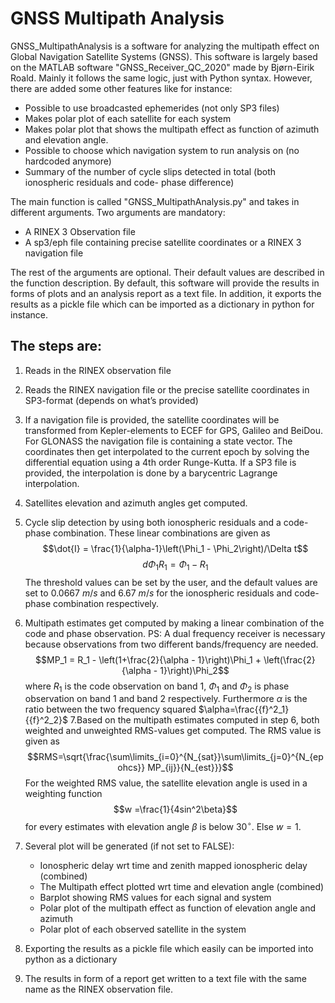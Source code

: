 # GNSS Multipath Analysis
GNSS_MultipathAnalysis is a software for analyzing the multipath effect on Global Navigation Satellite Systems (GNSS). This software is largely based on the MATLAB software "GNSS_Receiver_QC_2020" made by Bjørn-Eirik Roald. Mainly it follows the same logic, just with Python syntax. However, there are added some other features like for instance:
* Possible to use broadcasted ephemerides (not only SP3 files)
* Makes polar plot of each satellite for each system
* Makes polar plot that shows the multipath effect as function of azimuth and elevation angle.
* Possible to choose which navigation system to run analysis on (no hardcoded anymore)
* Summary of the number of cycle slips detected in total (both ionospheric residuals and code- phase difference)

The main function is called "GNSS_MultipathAnalysis.py" and takes in different arguments. Two arguments are mandatory:
* A RINEX 3 Observation file
* A sp3/eph file containing precise satellite coordinates or a RINEX 3 navigation file 

The rest of the arguments are optional. Their default values are described in the function description. By default, this software will provide the results in forms of plots and an analysis report as a text file. In addition, it exports the results as a pickle file which can be imported as a dictionary in python for instance. 

## The steps are:
1. Reads in the RINEX observation file 
2. Reads the RINEX navigation file or the precise satellite coordinates in SP3-format (depends on what’s provided)
3. If a navigation file is provided, the satellite coordinates will be transformed from Kepler-elements to ECEF for GPS, Galileo and BeiDou. For GLONASS the navigation file is containing a state vector. The coordinates then get interpolated to the current epoch by solving the differential equation using a 4th order Runge-Kutta. If a SP3 file is provided, the interpolation is done by a barycentric Lagrange interpolation. 
4. Satellites elevation and azimuth angles get computed. 
5. Cycle slip detection by using both ionospheric residuals and a code-phase combination. These linear combinations are given as
$$\dot{I} = \frac{1}{\alpha-1}\left(\Phi_1 - \Phi_2\right)/\Delta t$$
$$d\Phi_1R_1 = \Phi_1 - R_1$$
 The threshold values can be set by the user, and the default values are set to $0.0667\: m/s$ and $6.67\: m/s$ for the ionospheric residuals and code-phase combination respectively. 

6. Multipath estimates get computed by making a linear combination of the code and phase observation. PS: A dual frequency receiver is necessary because observations from two different bands/frequency are needed. 
$$MP_1 = R_1 - \left(1+\frac{2}{\alpha - 1}\right)\Phi_1 + \left(\frac{2}{\alpha - 1}\right)\Phi_2$$
where $R_1$ is the code observation on band 1, $\Phi_1$ and $\Phi_2$ is phase observation on band 1 and band 2 respectively. Furthermore $\alpha$ is the ratio between the two frequency squared $\alpha=\frac{{f}^2_1}{{f}^2_2}$
7.Based on the multipath estimates computed in step 6, both weighted and unweighted RMS-values get computed. The RMS value is given as
$$RMS=\sqrt{\frac{\sum\limits_{i=0}^{N_{sat}}\sum\limits_{j=0}^{N_{epohcs}} MP_{ij}}{N_{est}}}$$ 
For the weighted RMS value, the satellite elevation angle is used in a weighting function $$w =\frac{1}{4sin^2\beta}$$ for every estimates with elevation angle $\beta$ is below $30^{\circ}$. Else $w =1$. 
8. Several plot will be generated (if not set to FALSE): 
    * Ionospheric delay wrt time and zenith mapped ionospheric delay (combined)
    * The Multipath effect plotted wrt time and elevation angle (combined)
    * Barplot showing RMS values for each signal and system
    * Polar plot of the multipath effect as function of elevation angle and azimuth
    * Polar plot of each observed satellite in the system
9. Exporting the results as a pickle file which easily can be imported into python as a dictionary
10. The results in form of a report get written to a text file with the same name as the RINEX observation file. 




